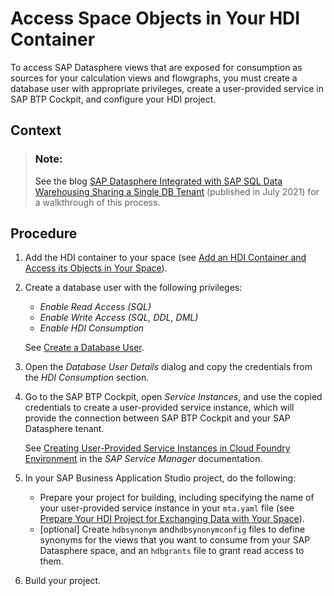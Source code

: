 <!-- loio656eebc2ced14ec09afa455224fa9a98 -->

# Access Space Objects in Your HDI Container

To access SAP Datasphere views that are exposed for consumption as sources for your calculation views and flowgraphs, you must create a database user with appropriate privileges, create a user-provided service in SAP BTP Cockpit, and configure your HDI project.



<a name="loio656eebc2ced14ec09afa455224fa9a98__context_jdt_wv2_pmb"/>

## Context

> ### Note:  
> See the blog [SAP Datasphere Integrated with SAP SQL Data Warehousing Sharing a Single DB Tenant](https://blogs.sap.com/2020/07/01/sap-data-warehouse-cloud-integrated-with-sap-sql-data-warehousing-sharing-a-single-db-tenant/) \(published in July 2021\) for a walkthrough of this process.



<a name="loio656eebc2ced14ec09afa455224fa9a98__steps_gj3_sh4_5mb"/>

## Procedure

1.  Add the HDI container to your space \(see [Add an HDI Container and Access its Objects in Your Space](add-an-hdi-container-and-access-its-objects-in-your-s-5d55da5.md)\).

2.  Create a database user with the following privileges:

    -   *Enable Read Access \(SQL\)*
    -   *Enable Write Access \(SQL, DDL, DML\)*
    -   *Enable HDI Consumption*

    See [Create a Database User](../Integrating-Data-Via-Database-Users/Open-SQL-Schema/create-a-database-user-798e3fd.md).

3.  Open the *Database User Details* dialog and copy the credentials from the *HDI Consumption* section.

4.  Go to the SAP BTP Cockpit, open *Service Instances*, and use the copied credentials to create a user-provided service instance, which will provide the connection between SAP BTP Cockpit and your SAP Datasphere tenant.

    See [Creating User-Provided Service Instances in Cloud Foundry Environment](https://help.sap.com/viewer/09cc82baadc542a688176dce601398de/Cloud/en-US/7c0125b78d744de6bed4595351fd120e.html) in the *SAP Service Manager* documentation.

5.  In your SAP Business Application Studio project, do the following:

    -   Prepare your project for building, including specifying the name of your user-provided service instance in your `mta.yaml` file \(see [Prepare Your HDI Project for Exchanging Data with Your Space](prepare-your-hdi-project-for-exchanging-data-with-you-a94e163.md)\).
    -   \[optional\] Create `hdbsynonym` and`hdbsynonymconfig` files to define synonyms for the views that you want to consume from your SAP Datasphere space, and an `hdbgrants` file to grant read access to them.

6.  Build your project.



